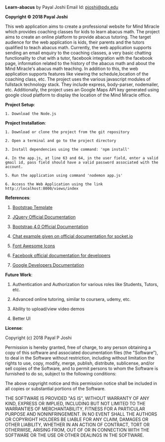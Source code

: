 **Learn-abacus**
by Payal Joshi
Email Id: pjoshi@pdx.edu

**Copyright © 2018 Payal Joshi**


This web application aims to create a professional website for Mind Miracle which provides coaching classes for kids to learn abacus math. 
The project aims to create an online platform to provide abacus tutoring. The target audience for the web application is kids, their parents and the tutors qualified to teach abacus math.
Currently, the web application supports sending an email enquiry to the coaching classes, a very basic chatting functionality to chat with a tutor, facebook integration with the facebook page, information related to the history of the abacus math and about the Mind Miracle's abacus math teaching.
In addition to this, the web application supports features like viewing the schedule,location of the coaching class, etc.
The project uses the various javascript modules of fullstack technology stack. They include express, body-parser, nodemailer, etc.
Additionally, the project uses an Google Maps API key generated using google cloud platform to display the location of the Mind Miracle office.

**Project Setup**:
```
1. Download the Node.js
```

**Project Installation**:
```
1. Download or clone the project from the git repository

2. Open a terminal and go to the project directory

3. Install dependencies using the command: 'npm install'

4. In the app.js, at line 63 and 64, in the user field, enter a valid gmail id, pass field should have a valid password associated with the account.

5. Run the application using command 'nodemon app.js'

6. Access the Web Application using the link http://localhost:8000/views/index
```
**References**:
1. [Bootstrap Template](https://github.com/BlackrockDigital/startbootstrap-business-casual (licensed under MIT))

2. [JQuery Official Documentation](https://api.jquery.com)

3. [Bootstrap 4.0 Official Documentation](https://getbootstrap.com/docs/4.0/components/dropdowns)

4. [Chat example given on official documentation for socket.io](https://socket.io/get-started/chat)

5. [Font Awesome Icons](https://fontawesome.com/v4.7.0/icons/)

6. [Facebook official documentation for developers](https://developers.facebook.com/docs/plugins/like-button)

7. [Google Developers Documentation](https://developers.google.com/maps/documentation/javascript/adding-a-google-map)


**Future Work**:

1. Authentication and Authorization for various roles like Students, Tutors, etc.

2. Advanced online tutoring, similar to coursera, udemy, etc.

3. Ability to upload/view video demos

4. Better UI


**License**:

Copyright (c) 2018 Payal P Joshi

Permission is hereby granted, free of charge, to any person obtaining a copy
of this software and associated documentation files (the "Software"), to deal
in the Software without restriction, including without limitation the rights
to use, copy, modify, merge, publish, distribute, sublicense, and/or sell
copies of the Software, and to permit persons to whom the Software is
furnished to do so, subject to the following conditions:

The above copyright notice and this permission notice shall be included in all
copies or substantial portions of the Software.

THE SOFTWARE IS PROVIDED "AS IS", WITHOUT WARRANTY OF ANY KIND, EXPRESS OR
IMPLIED, INCLUDING BUT NOT LIMITED TO THE WARRANTIES OF MERCHANTABILITY,
FITNESS FOR A PARTICULAR PURPOSE AND NONINFRINGEMENT. IN NO EVENT SHALL THE
AUTHORS OR COPYRIGHT HOLDERS BE LIABLE FOR ANY CLAIM, DAMAGES OR OTHER
LIABILITY, WHETHER IN AN ACTION OF CONTRACT, TORT OR OTHERWISE, ARISING FROM,
OUT OF OR IN CONNECTION WITH THE SOFTWARE OR THE USE OR OTHER DEALINGS IN THE
SOFTWARE.

